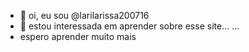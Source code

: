 - 👋 oi, eu sou  @larilarissa200716
- 👀 estou interessada em aprender sobre esse site... ...
- espero aprender muito mais 

<!---
larilarissa200716/larilarissa200716 is a ✨ special ✨ repository because its `README.md` (this file) appears on your GitHub profile.
You can click the Preview link to take a look at your changes.
--->
